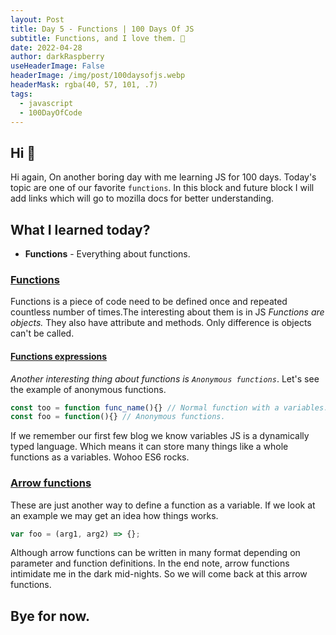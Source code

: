 ```yaml
---
layout: Post
title: Day 5 - Functions | 100 Days Of JS
subtitle: Functions, and I love them. 🥲
date: 2022-04-28
author: darkRaspberry
useHeaderImage: False
headerImage: /img/post/100daysofjs.webp
headerMask: rgba(40, 57, 101, .7)
tags: 
  - javascript
  - 100DayOfCode
---
```

## Hi 👋

Hi again, On another boring day with me learning JS for 100 days. Today's topic are one of our favorite `functions`. In this block and future block I will add links which will go to mozilla docs for better understanding.

## What I learned today?
 - **Functions** - Everything about functions.

### [Functions](https://developer.mozilla.org/en-US/docs/Web/JavaScript/Guide/Functions)
Functions is a piece of code need to be defined once and repeated countless number of times.The interesting about them is in JS *Functions are objects.* They also have attribute and methods. Only difference is objects can't be called.

#### [Functions expressions](https://developer.mozilla.org/en-US/docs/Web/JavaScript/Guide/Functions#function_expressions)

*Another interesting thing about functions is `Anonymous functions`*. Let's see the example of anonymous functions.

```js
const too = function func_name(){} // Normal function with a variables.
const foo = function(){} // Anonymous functions.
```
If we remember our first few blog we know variables JS is a dynamically typed language. Which means it can store many things like a whole functions as a variables. Wohoo ES6 rocks.

### [Arrow functions](https://developer.mozilla.org/en-US/docs/Web/JavaScript/Guide/Functions#arrow_functions)

These are just another way to define a function as a variable. If we look at an example we may get an idea how things works.

```js
var foo = (arg1, arg2) => {};
```
Although arrow functions can be written in many format depending on parameter and function definitions. In the end note, arrow functions intimidate me in the dark mid-nights. So we will come back at this arrow functions.
## Bye for now.
